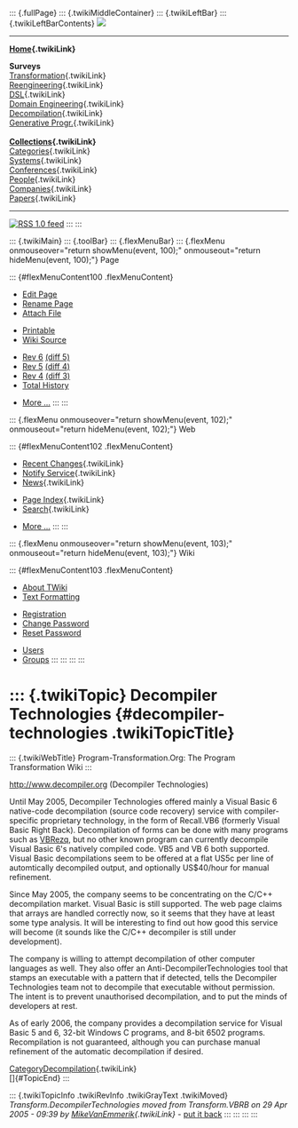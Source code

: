 ::: {.fullPage}
::: {.twikiMiddleContainer}
::: {.twikiLeftBar}
::: {.twikiLeftBarContents}
![](../pub/transformation.gif)

------------------------------------------------------------------------

**[Home](WebHome){.twikiLink}**

**Surveys**\
[Transformation](ProgramTransformation){.twikiLink}\
[Reengineering](ReengineeringWiki){.twikiLink}\
[DSL](DomainSpecificLanguages){.twikiLink}\
[Domain Engineering](DomainEngineering){.twikiLink}\
[Decompilation](DeCompilation){.twikiLink}\
[Generative Progr.](GenerativeProgrammingWiki){.twikiLink}\
\
**[Collections](CategoryCollection){.twikiLink}**\
[Categories](CategoryCategory){.twikiLink}\
[Systems](TransformationSystems){.twikiLink}\
[Conferences](TransformationConferences){.twikiLink}\
[People](TransformationPeople){.twikiLink}\
[Companies](TransformationCompanies){.twikiLink}\
[Papers](CategoryPaper){.twikiLink}

------------------------------------------------------------------------

[![](../pub/rss.gif "RSS 1.0 feed")](WebRss@skin=rss)
:::
:::

::: {.twikiMain}
::: {.toolBar}
::: {.flexMenuBar}
::: {.flexMenu onmouseover="return showMenu(event, 100);" onmouseout="return hideMenu(event, 100);"}
Page

::: {#flexMenuContent100 .flexMenuContent}
-   [Edit
    Page](http://www.program-transformation.org/edit/Transform/DecompilerTechnologies?t=1536826468)
-   [Rename
    Page](http://www.program-transformation.org/rename/Transform/DecompilerTechnologies)
-   [Attach
    File](http://www.program-transformation.org/attach/Transform/DecompilerTechnologies)

<!-- -->

-   [Printable](http://www.program-transformation.org/view/Transform/DecompilerTechnologies?skin=print.pattern)
-   [Wiki
    Source](http://www.program-transformation.org/view/Transform/DecompilerTechnologies?skin=text&raw=on&contenttype=text/plain)

<!-- -->

-   [Rev
    6](http://www.program-transformation.org/view/Transform/DecompilerTechnologies?rev=1.6)
    [(diff 5)](http://www.program-transformation.org/rdiff/Transform/DecompilerTechnologies?rev1=1.6&rev2=1.5)
-   [Rev
    5](http://www.program-transformation.org/view/Transform/DecompilerTechnologies?rev=1.5)
    [(diff 4)](http://www.program-transformation.org/rdiff/Transform/DecompilerTechnologies?rev1=1.5&rev2=1.4)
-   [Rev
    4](http://www.program-transformation.org/view/Transform/DecompilerTechnologies?rev=1.4)
    [(diff 3)](http://www.program-transformation.org/rdiff/Transform/DecompilerTechnologies?rev1=1.4&rev2=1.3)
-   [Total
    History](http://www.program-transformation.org/rdiff/Transform/DecompilerTechnologies)

<!-- -->

-   [More
    \...](http://www.program-transformation.org/oops/Transform/DecompilerTechnologies?template=oopsmore&param1=1.6&param2=1.6)
:::
:::

::: {.flexMenu onmouseover="return showMenu(event, 102);" onmouseout="return hideMenu(event, 102);"}
Web

::: {#flexMenuContent102 .flexMenuContent}
-   [Recent Changes](WebChanges){.twikiLink}
-   [Notify Service](WebNotify){.twikiLink}
-   [News](WebNews){.twikiLink}

<!-- -->

-   [Page Index](WebIndex){.twikiLink}
-   [Search](WebSearch){.twikiLink}

<!-- -->

-   [More
    \...](http://www.program-transformation.org/oops/Transform/DecompilerTechnologies?template=oopsmore&param1=1.6&param2=1.6)
:::
:::

::: {.flexMenu onmouseover="return showMenu(event, 103);" onmouseout="return hideMenu(event, 103);"}
Wiki

::: {#flexMenuContent103 .flexMenuContent}
-   [About
    TWiki](http://www.program-transformation.org/view/TWiki/WebHome)
-   [Text
    Formatting](http://www.program-transformation.org/view/TWiki/TextFormattingRules)

<!-- -->

-   [Registration](http://www.program-transformation.org/view/TWiki/TWikiRegistration)
-   [Change
    Password](http://www.program-transformation.org/view/TWiki/ChangePassword)
-   [Reset
    Password](http://www.program-transformation.org/view/TWiki/ResetPassword)

<!-- -->

-   [Users](http://www.program-transformation.org/view/Main/TWikiUsers)
-   [Groups](http://www.program-transformation.org/view/Main/TWikiGroups)
:::
:::
:::
:::

::: {.twikiTopic}
Decompiler Technologies {#decompiler-technologies .twikiTopicTitle}
=======================

::: {.twikiWebTitle}
Program-Transformation.Org: The Program Transformation Wiki
:::

<http://www.decompiler.org> (Decompiler Technologies)

Until May 2005, Decompiler Technologies offered mainly a Visual Basic 6
native-code decompilation (source code recovery) service with
compiler-specific proprietary technology, in the form of Recall.VB6
(formerly Visual Basic Right Back). Decompilation of forms can be done
with many programs such as [VBRezq](http://www.vbrezq.com), but no other
known program can currently decompile Visual Basic 6\'s natively
compiled code. VB5 and VB 6 both supported. Visual Basic decompilations
seem to be offered at a flat US5c per line of automtically decompiled
output, and optionally US\$40/hour for manual refinement.

Since May 2005, the company seems to be concentrating on the C/C++
decompilation market. Visual Basic is still supported. The web page
claims that arrays are handled correctly now, so it seems that they have
at least some type analysis. It will be interesting to find out how good
this service will become (it sounds like the C/C++ decompiler is still
under development).

The company is willing to attempt decompilation of other computer
languages as well. They also offer an Anti-DecompilerTechnologies tool
that stamps an executable with a pattern that if detected, tells the
Decompiler Technologies team not to decompile that executable without
permission. The intent is to prevent unauthorised decompilation, and to
put the minds of developers at rest.

As of early 2006, the company provides a decompilation service for
Visual Basic 5 and 6, 32-bit Windows C programs, and 8-bit 6502
programs. Recompilation is not guaranteed, although you can purchase
manual refinement of the automatic decompilation if desired.

[CategoryDecompilation](CategoryDecompilation){.twikiLink}\
[]{#TopicEnd}
:::

::: {.twikiTopicInfo .twikiRevInfo .twikiGrayText .twikiMoved}
*Transform.DecompilerTechnologies moved from Transform.VBRB on 29 Apr
2005 - 09:39 by [MikeVanEmmerik](../Main/MikeVanEmmerik){.twikiLink}* -
[put it
back](http://www.program-transformation.org/rename/Transform/DecompilerTechnologies?newweb=Transform&newtopic=VBRB&confirm=on "Click to move topic back to previous location, with option to change references.")
:::
:::
:::
:::
